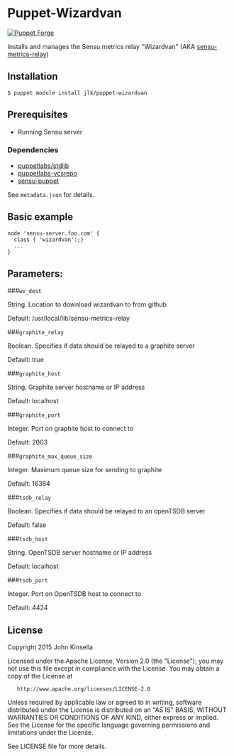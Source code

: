 # Puppet-Wizardvan
[![Puppet Forge](http://img.shields.io/puppetforge/v/jlk/wizardvan.svg)](https://forge.puppetlabs.com/jlk/wizardvan)

Installs and manages the Sensu metrics relay "Wizardvan" (AKA [sensu-metrics-relay](https://github.com/opower/sensu-metrics-relay)) 

## Installation

    $ puppet module install jlk/puppet-wizardvan

## Prerequisites

- Running Sensu server

### Dependencies

- [puppetlabs/stdlib](https://github.com/puppetlabs/puppetlabs-stdlib)
- [puppetlabs-vcsrepo](https://github.com/puppetlabs/puppetlabs-vcsrepo)
- [sensu-puppet](https://github.com/sensu/sensu-puppet) 

See `metadata.json` for details.

## Basic example

    node 'sensu-server.foo.com' {
      class { 'wizardvan':;}
      ...
    }

## Parameters:

###`wv_dest`

String. Location to download wizardvan to from github

Default: /usr/local/lib/sensu-metrics-relay

###`graphite_relay`

Boolean. Specifies if data should be relayed to a graphite server

Default: true

###`graphite_host`

String. Graphite server hostname or IP address

Default: localhost

###`graphite_port`

Integer. Port on graphite host to connect to

Default: 2003

###`graphite_max_queue_size`

Integer. Maximum queue size for sending to graphite

Default: 16384

###`tsdb_relay`

Boolean. Specifies if data should be relayed to an openTSDB server

Default: false

###`tsdb_host`

String. OpenTSDB server hostname or IP address

Default: localhost

###`tsdb_port`

Integer. Port on OpenTSDB host to connect to

Default: 4424

## License

   Copyright 2015 John Kinsella

   Licensed under the Apache License, Version 2.0 (the "License");
   you may not use this file except in compliance with the License.
   You may obtain a copy of the License at

       http://www.apache.org/licenses/LICENSE-2.0

   Unless required by applicable law or agreed to in writing, software
   distributed under the License is distributed on an "AS IS" BASIS,
   WITHOUT WARRANTIES OR CONDITIONS OF ANY KIND, either express or implied.
   See the License for the specific language governing permissions and
   limitations under the License.

   See LICENSE file for more details.
